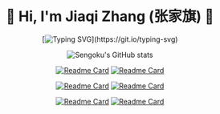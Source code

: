 <div align="center">
<h1>🤗 Hi, I'm <strong>Jiaqi Zhang (张家旗)</strong> 👋</h1>
<div>

[![Typing SVG](https://readme-typing-svg.demolab.com?font=Bitcount+Single+Ink&size=30&pause=1000&color=F791ED&background=FF3B9100&random=true&width=435&lines=Welcome+to+my+homepage+!)](https://git.io/typing-svg)

<div align="center">

![Sengoku's GitHub stats](https://github-readme-stats.vercel.app/api?username=JiaqiZhang-Sengoku&show_icons=true&theme=vue-dark&show_owner=true)

</div>

<div align="center">

[![Readme Card](https://github-readme-stats.vercel.app/api/pin/?username=JiaqiZhang-Sengoku&repo=D4PGR&show_owner=true&theme=omni)](https://github.com/JiaqiZhang-Sengoku/D4PGR)
[![Readme Card](https://github-readme-stats.vercel.app/api/pin/?username=JiaqiZhang-Sengoku&repo=HASTNet&show_owner=true&theme=omni)](https://github.com/JiaqiZhang-Sengoku/HASTNet)

[![Readme Card](https://github-readme-stats.vercel.app/api/pin/?username=JiaqiZhang-Sengoku&repo=MUANet&show_owner=true&theme=omni)](https://github.com/JiaqiZhang-Sengoku/MUANet)
[![Readme Card](https://github-readme-stats.vercel.app/api/pin/?username=JiaqiZhang-Sengoku&repo=DDGF&show_owner=true&theme=omni)](https://github.com/JiaqiZhang-Sengoku/DDGF)

[![Readme Card](https://github-readme-stats.vercel.app/api/pin/?username=JiaqiZhang-Sengoku&repo=UJS-Smart-Car-Innovation-Club&show_owner=true&theme=omni)](https://github.com/JiaqiZhang-Sengoku/UJS-Smart-Car-Innovation-Club)
[![Readme Card](https://github-readme-stats.vercel.app/api/pin/?username=JiaqiZhang-Sengoku&repo=Stick-Badminton&show_owner=true&theme=omni)](https://github.com/JiaqiZhang-Sengoku/Stick-Badminton)

</div>
